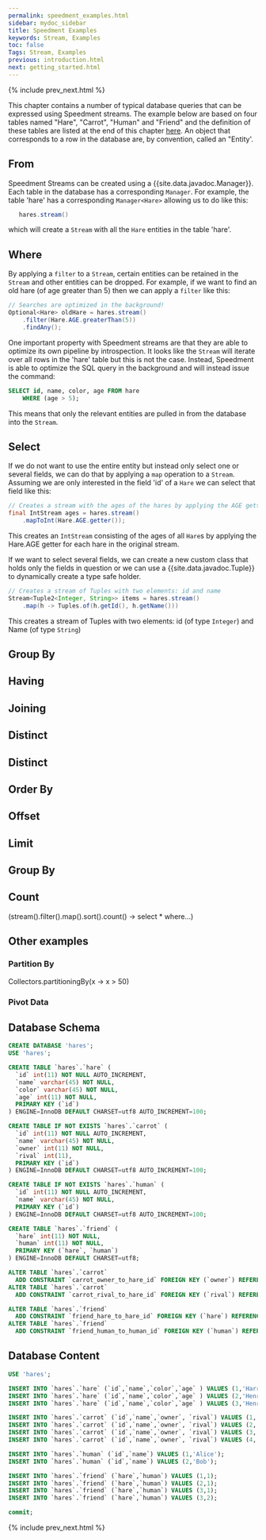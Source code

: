 ```yaml
---
permalink: speedment_examples.html
sidebar: mydoc_sidebar
title: Speedment Examples
keywords: Stream, Examples
toc: false
Tags: Stream, Examples
previous: introduction.html
next: getting_started.html
---
```


{% include prev_next.html %}

This chapter contains a number of typical database queries that can be expressed using Speedment streams.
The example below are based on four tables named "Hare", "Carrot", "Human" and "Friend" 
and the definition of these tables are listed at the end of this chapter [here](speedment_examples.html#database-schema). An object that corresponds to a row in the database are, by convention, called an "Entity'.

## From
Speedment Streams can be created using a {{site.data.javadoc.Manager}}. Each table in the database has a corresponding `Manager`. For example, the table 'hare' has a corresponding `Manager<Hare>` allowing us to do like this:
``` java
   hares.stream()
```
which will create a `Stream` with all the `Hare` entities in the table 'hare'.


## Where
By applying a `filter` to a `Stream`, certain entities can be retained in the `Stream` and other entities can be dropped. For example, 
if we want to find an old hare (of age greater than 5) then we can apply a `filter` like this:

``` java
// Searches are optimized in the background!
Optional<Hare> oldHare = hares.stream()
    .filter(Hare.AGE.greaterThan(5))
    .findAny();
```
One important property with Speedment streams are that they are able to optimize its own pipeline by introspection. It looks like the `Stream` will iterate over all 
rows in the 'hare' table but this is not the case. Instead, Speedment is able to optimize the SQL query in the background and will instead issue the command:
``` sql
SELECT id, name, color, age FROM hare 
    WHERE (age > 5);
```
This means that only the relevant entities are pulled in from the database into the `Stream`.

## Select
If we do not want to use the entire entity but instead only select one or several fields, we can do that by applying a `map` operation to a `Stream`. Assuming we are only interested in the field 'id' of a `Hare` we can select that field like this:
``` java
// Creates a stream with the ages of the hares by applying the AGE getter
final IntStream ages = hares.stream()
    .mapToInt(Hare.AGE.getter());
```
This creates an `IntStream` consisting of the ages of all `Hare`s by applying the Hare.AGE getter for each hare in the original stream.

If we want to select several fields, we can create a new custom class that holds only the fields in question or we can use a {{site.data.javadoc.Tuple}} to dynamically create a type safe holder.
``` java
// Creates a stream of Tuples with two elements: id and name
Stream<Tuple2<Integer, String>> items = hares.stream()
    .map(h -> Tuples.of(h.getId(), h.getName()))

```
This creates a stream of Tuples with two elements: id (of type `Integer`) and Name (of type `String`)

## Group By

## Having

## Joining

## Distinct

## Distinct

## Order By

## Offset

## Limit

## Group By

## Count
(stream().filter().map().sort().count() -> select * where...)


## Other examples

### Partition By
Collectors.partitioningBy(x -> x > 50)

### Pivot Data



## Database Schema

``` sql
CREATE DATABASE 'hares';
USE 'hares';

CREATE TABLE `hares`.`hare` (
  `id` int(11) NOT NULL AUTO_INCREMENT,
  `name` varchar(45) NOT NULL,
  `color` varchar(45) NOT NULL,
  `age` int(11) NOT NULL,
  PRIMARY KEY (`id`)
) ENGINE=InnoDB DEFAULT CHARSET=utf8 AUTO_INCREMENT=100;

CREATE TABLE IF NOT EXISTS `hares`.`carrot` (
  `id` int(11) NOT NULL AUTO_INCREMENT,
  `name` varchar(45) NOT NULL,
  `owner` int(11) NOT NULL,
  `rival` int(11),
  PRIMARY KEY (`id`)
) ENGINE=InnoDB DEFAULT CHARSET=utf8 AUTO_INCREMENT=100;

CREATE TABLE IF NOT EXISTS `hares`.`human` (
  `id` int(11) NOT NULL AUTO_INCREMENT,
  `name` varchar(45) NOT NULL,
  PRIMARY KEY (`id`)
) ENGINE=InnoDB DEFAULT CHARSET=utf8 AUTO_INCREMENT=100;

CREATE TABLE `hares`.`friend` (
  `hare` int(11) NOT NULL,
  `human` int(11) NOT NULL,
  PRIMARY KEY (`hare`, `human`)
) ENGINE=InnoDB DEFAULT CHARSET=utf8;

ALTER TABLE `hares`.`carrot`
  ADD CONSTRAINT `carrot_owner_to_hare_id` FOREIGN KEY (`owner`) REFERENCES `hare` (`id`);
ALTER TABLE `hares`.`carrot`
  ADD CONSTRAINT `carrot_rival_to_hare_id` FOREIGN KEY (`rival`) REFERENCES `hare` (`id`);

ALTER TABLE `hares`.`friend`
  ADD CONSTRAINT `friend_hare_to_hare_id` FOREIGN KEY (`hare`) REFERENCES `hare` (`id`);
ALTER TABLE `hares`.`friend`
  ADD CONSTRAINT `friend_human_to_human_id` FOREIGN KEY (`human`) REFERENCES `human` (`id`);
```

## Database Content

``` sql
USE 'hares';

INSERT INTO `hares`.`hare` (`id`,`name`,`color`,`age` ) VALUES (1,'Harry','Gray',3);
INSERT INTO `hares`.`hare` (`id`,`name`,`color`,`age` ) VALUES (2,'Henrietta','White',2);
INSERT INTO `hares`.`hare` (`id`,`name`,`color`,`age` ) VALUES (3,'Henry','Black',9);

INSERT INTO `hares`.`carrot` (`id`,`name`,`owner`, `rival`) VALUES (1,'The big one',1,3);
INSERT INTO `hares`.`carrot` (`id`,`name`,`owner`, `rival`) VALUES (2,'Orange',1,2);
INSERT INTO `hares`.`carrot` (`id`,`name`,`owner`, `rival`) VALUES (3,'The small',2,null);
INSERT INTO `hares`.`carrot` (`id`,`name`,`owner`, `rival`) VALUES (4,'The old and rotten',3,null);

INSERT INTO `hares`.`human` (`id`,`name`) VALUES (1,'Alice');
INSERT INTO `hares`.`human` (`id`,`name`) VALUES (2,'Bob');

INSERT INTO `hares`.`friend` (`hare`,`human`) VALUES (1,1);
INSERT INTO `hares`.`friend` (`hare`,`human`) VALUES (2,1);
INSERT INTO `hares`.`friend` (`hare`,`human`) VALUES (3,1);
INSERT INTO `hares`.`friend` (`hare`,`human`) VALUES (3,2);

commit;
```


{% include prev_next.html %}

